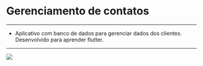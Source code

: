 Gerenciamento de contatos
===============================================

--------------------
- Aplicativo com banco de dados para gerenciar dados dos clientes. Desenvolvido para aprender flutter.

--------------------

![](https://github.com/jacksonn455/Gerenciamento_clientes/blob/master/contato.png)
